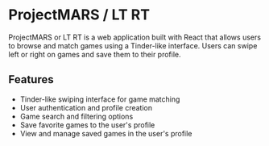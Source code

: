 # ProjectMARS / LT RT

ProjectMARS or LT RT is a web application built with React that allows users to browse and match games using a Tinder-like interface. Users can swipe left or right on games and save them to their profile.

## Features

- Tinder-like swiping interface for game matching
- User authentication and profile creation
- Game search and filtering options
- Save favorite games to the user's profile
- View and manage saved games in the user's profile

